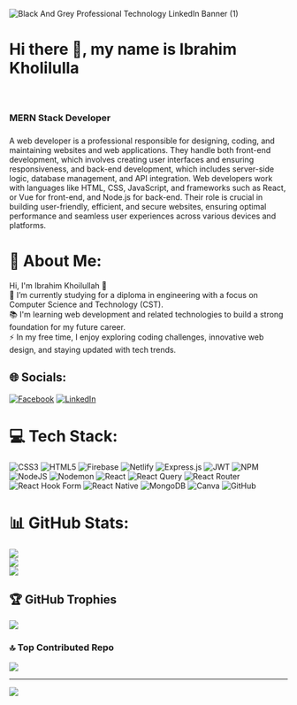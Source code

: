 ![Black And Grey Professional Technology LinkedIn Banner (1)](https://github.com/user-attachments/assets/ee8137f5-fdc0-48e3-8a36-190544a12373)
<h1 align="left">Hi there 👋, my name is Ibrahim Kholilulla</h1>

###

<br clear="both">

<h3 align="left">MERN Stack Developer</h3>

###

<p align="left">A web developer is a professional responsible for designing, coding, and maintaining websites and web applications. They handle both front-end development, which involves creating user interfaces and ensuring responsiveness, and back-end development, which includes server-side logic, database management, and API integration. Web developers work with languages like HTML, CSS, JavaScript, and frameworks such as React, or Vue for front-end, and Node.js for back-end. Their role is crucial in building user-friendly, efficient, and secure websites, ensuring optimal performance and seamless user experiences across various devices and platforms.</p>

###

# 💫 About Me:
Hi, I'm Ibrahim Khoilullah 👋<br>🔭 I’m currently studying for a diploma in engineering with a focus on Computer Science and Technology (CST).<br>📚 I'm learning web development and related technologies to build a strong foundation for my future career.<br>⚡ In my free time, I enjoy exploring coding challenges, innovative web design, and staying updated with tech trends.


## 🌐 Socials:
[![Facebook](https://img.shields.io/badge/Facebook-%231877F2.svg?logo=Facebook&logoColor=white)](https://facebook.com/https://www.facebook.com/profile.php?id=100084535035397) [![LinkedIn](https://img.shields.io/badge/LinkedIn-%230077B5.svg?logo=linkedin&logoColor=white)](https://linkedin.com/in/https://www.linkedin.com/in/ibrahim-khalil-895400304/) 

# 💻 Tech Stack:
![CSS3](https://img.shields.io/badge/css3-%231572B6.svg?style=for-the-badge&logo=css3&logoColor=white) ![HTML5](https://img.shields.io/badge/html5-%23E34F26.svg?style=for-the-badge&logo=html5&logoColor=white) ![Firebase](https://img.shields.io/badge/firebase-%23039BE5.svg?style=for-the-badge&logo=firebase) ![Netlify](https://img.shields.io/badge/netlify-%23000000.svg?style=for-the-badge&logo=netlify&logoColor=#00C7B7) ![Express.js](https://img.shields.io/badge/express.js-%23404d59.svg?style=for-the-badge&logo=express&logoColor=%2361DAFB) ![JWT](https://img.shields.io/badge/JWT-black?style=for-the-badge&logo=JSON%20web%20tokens) ![NPM](https://img.shields.io/badge/NPM-%23CB3837.svg?style=for-the-badge&logo=npm&logoColor=white) ![NodeJS](https://img.shields.io/badge/node.js-6DA55F?style=for-the-badge&logo=node.js&logoColor=white) ![Nodemon](https://img.shields.io/badge/NODEMON-%23323330.svg?style=for-the-badge&logo=nodemon&logoColor=%BBDEAD) ![React](https://img.shields.io/badge/react-%2320232a.svg?style=for-the-badge&logo=react&logoColor=%2361DAFB) ![React Query](https://img.shields.io/badge/-React%20Query-FF4154?style=for-the-badge&logo=react%20query&logoColor=white) ![React Router](https://img.shields.io/badge/React_Router-CA4245?style=for-the-badge&logo=react-router&logoColor=white) ![React Hook Form](https://img.shields.io/badge/React%20Hook%20Form-%23EC5990.svg?style=for-the-badge&logo=reacthookform&logoColor=white) ![React Native](https://img.shields.io/badge/react_native-%2320232a.svg?style=for-the-badge&logo=react&logoColor=%2361DAFB) ![MongoDB](https://img.shields.io/badge/MongoDB-%234ea94b.svg?style=for-the-badge&logo=mongodb&logoColor=white) ![Canva](https://img.shields.io/badge/Canva-%2300C4CC.svg?style=for-the-badge&logo=Canva&logoColor=white) ![GitHub](https://img.shields.io/badge/github-%23121011.svg?style=for-the-badge&logo=github&logoColor=white)
# 📊 GitHub Stats:
![](https://github-readme-stats.vercel.app/api?username=ibrahimkholilullah-web&theme=omni&hide_border=false&include_all_commits=true&count_private=false)<br/>
![](https://github-readme-streak-stats.herokuapp.com/?user=ibrahimkholilullah-web&theme=omni&hide_border=false)<br/>
![](https://github-readme-stats.vercel.app/api/top-langs/?username=ibrahimkholilullah-web&theme=omni&hide_border=false&include_all_commits=true&count_private=false&layout=compact)

## 🏆 GitHub Trophies
![](https://github-profile-trophy.vercel.app/?username=ibrahimkholilullah-web&theme=onedark&no-frame=false&no-bg=true&margin-w=4)

### 🔝 Top Contributed Repo
![](https://github-contributor-stats.vercel.app/api?username=ibrahimkholilullah-web&limit=5&theme=monokai&combine_all_yearly_contributions=true)

---
[![](https://visitcount.itsvg.in/api?id=ibrahimkholilullah-web&icon=0&color=10)](https://visitcount.itsvg.in)

<!-- Proudly created with GPRM ( https://gprm.itsvg.in ) -->


